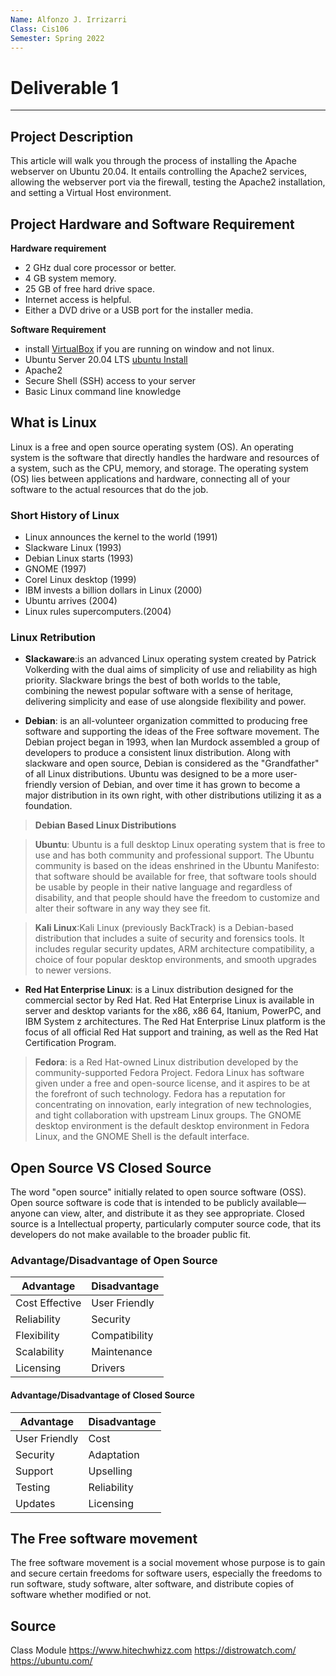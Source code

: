 ```yaml
---
Name: Alfonzo J. Irrizarri
Class: Cis106
Semester: Spring 2022
---
```


# Deliverable 1 
<hr>

## Project Description
This article will walk you through the process of installing the Apache webserver on Ubuntu 20.04.
It entails controlling the Apache2 services, allowing the webserver port via the firewall, testing the Apache2 installation, and setting a Virtual Host environment. 

## Project Hardware and Software Requirement

**Hardware requirement**
+ 2 GHz dual core processor or better.
+ 4 GB system memory.
+ 25 GB of free hard drive space.
+ Internet access is helpful.
+ Either a DVD drive or a USB port for the installer media.

**Software Requirement**
+   install [VirtualBox](https://www.virtualbox.org/) if you are running on window and not linux.
+   Ubuntu Server 20.04 LTS [ubuntu Install](https://ubuntu.com/tutorials/install-ubuntu-desktop#1-overview)
+   Apache2
+   Secure Shell (SSH) access to your server
+   Basic Linux command line knowledge



## What is Linux
Linux is a free and open source operating system (OS).
An operating system is the software that directly handles the hardware and resources of a system, such as the CPU, memory, and storage.
The operating system (OS) lies between applications and hardware, connecting all of your software to the actual resources that do the job. 

### Short History of Linux
+ Linux announces the kernel to the world (1991)
+ Slackware Linux (1993)
+ Debian Linux starts (1993)
+ GNOME (1997)
+ Corel Linux desktop (1999)
+ IBM invests a billion dollars in Linux (2000)
+ Ubuntu arrives (2004)
+ Linux rules supercomputers.(2004)

### Linux Retribution
* **Slackaware**:is an advanced Linux operating system created by Patrick Volkerding with the dual aims of simplicity of use and reliability as high priority.
Slackware brings the best of both worlds to the table, combining the newest popular software with a sense of heritage, delivering simplicity and ease of use alongside flexibility and power.

* **Debian**: is an all-volunteer organization committed to producing free software and supporting the ideas of the Free software movement.
The Debian project began in 1993, when Ian Murdock assembled a group of developers to produce a consistent linux distribution.
Along with slackware and open source, Debian is considered as the "Grandfather" of all Linux distributions.
Ubuntu was designed to be a more user-friendly version of Debian, and over time it has grown to become a major distribution in its own right, with other distributions utilizing it as a foundation.


> **Debian Based Linux Distributions**

> **Ubuntu**: Ubuntu is a full desktop Linux operating system that is free to use and has both community and professional support.
The Ubuntu community is based on the ideas enshrined in the Ubuntu Manifesto: that software should be available for free, that software tools should be usable by people in their native language and regardless of disability, and that people should have the freedom to customize and alter their software in any way they see fit.


> **Kali Linux**:Kali Linux (previously BackTrack) is a Debian-based distribution that includes a suite of security and forensics tools.
It includes regular security updates, ARM architecture compatibility, a choice of four popular desktop environments, and smooth upgrades to newer versions.


* **Red Hat Enterprise Linux**: is a Linux distribution designed for the commercial sector by Red Hat.
Red Hat Enterprise Linux is available in server and desktop variants for the x86, x86 64, Itanium, PowerPC, and IBM System z architectures.
The Red Hat Enterprise Linux platform is the focus of all official Red Hat support and training, as well as the Red Hat Certification Program.
    
> **Fedora**: is a Red Hat-owned Linux distribution developed by the community-supported Fedora Project.
Fedora Linux has software given under a free and open-source license, and it aspires to be at the forefront of such technology.
Fedora has a reputation for concentrating on innovation, early integration of new technologies, and tight collaboration with upstream Linux groups.
The GNOME desktop environment is the default desktop environment in Fedora Linux, and the GNOME Shell is the default interface. 


## Open Source VS Closed Source
The word "open source" initially related to open source software (OSS).
Open source software is code that is intended to be publicly available—anyone can view, alter, and distribute it as they see appropriate. 
Closed source is a Intellectual property, particularly computer source code, that its developers do not make available to the broader public fit.

### Advantage/Disadvantage of Open Source

|Advantage | Disadvantage |
-----------|----------------
|Cost Effective| User Friendly|
|Reliability| Security|
|Flexibility| Compatibility|
|Scalability| Maintenance|
| Licensing | Drivers|

#### Advantage/Disadvantage of Closed Source

|Advantage | Disadvantage|
-----------|--------------
 User Friendly| Cost|
 Security| Adaptation|
 Support| Upselling|
 Testing| Reliability|
 Updates| Licensing|

## The Free software movement
The free software movement is a social movement whose purpose is to gain and secure certain freedoms for software users, especially the freedoms to run software, study software, alter software, and distribute copies of software whether modified or not. 



## Source
Class Module
https://www.hitechwhizz.com
https://distrowatch.com/
https://ubuntu.com/